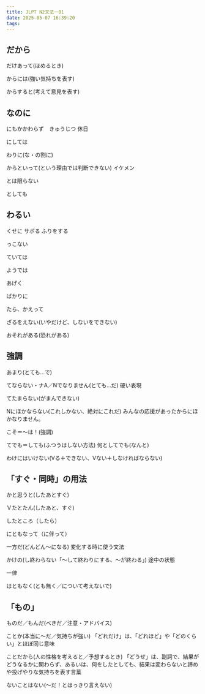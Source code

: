 ```yaml
---
title: JLPT N2文法ー01
date: 2025-05-07 16:39:20
tags:
---
```


<!-- more --> 

## だから 

だけあって(ほめるとき)

からには(強い気持ちを表す)

からすると(考えて意見を表す)

## なのに

にもかかわらず　きゅうじつ 休日

にしては

わりに(な・の割に)

からといって(という理由では判断できない) イケメン

とは限らない

としても

## わるい

くせに サボる ふりをする

っこない

ていては

ようでは

あげく

ばかりに

たら、かえって

ざるをえない(いやだけど、しないをできない)

おそれがある(恐れがある)

## 強調

あまり(とても…で)

てならない・ナA／Nでなりません(とても…だ) 硬い表現

てたまらない(がまんできない)

Nにほかならない(これしかない、絶対にこれだ)
みんなの応援があったからにほかなりません。

こそ＝～は！(強調)

てでも＝しても(ふつうはしない方法)
何としてでも(なんと)

わけにはいけない(Vる＋できない、Ⅴない＋しなければならない)

## 「すぐ・同時」の用法

かと思うと(したあとすぐ)

Ｖたとたん(したあと、すぐ)

したところ（したら）

にともなって（に伴って）

一方だ(どんどん～になる) 変化する時に使う文法

かけの(し終わらない「〜して終わりにする、〜が終わる」) 途中の状態

一律

はともなく(とも無く／について考えないで)

## 「もの」

ものだ／もんだ(べきだ／注意・アドバイス)

ことか(本当に～だ／気持ちが強い) 「どれだけ」は、「どれほど」や「どのくらい」とほぼ同じ意味

ことだから(人の性格を考えると／予想するとき) 
「どうせ」は、副詞で、結果がどうなるかに関わらず、あるいは、何をしたとしても、結果は変わらないと諦めや投げやりな気持ちを表す言葉

ないことはない(～だ！とはっきり言えない)


